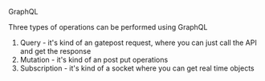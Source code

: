GraphQL

Three types of operations can be performed using GraphQL


1. Query - it's kind of an gatepost request, where you can just call the API and get the response
2. Mutation - it's kind of an post put operations
3. Subscription - it's kind of a socket where you can get real time objects

  
